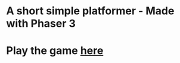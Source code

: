 # A short simple platformer - Made with Phaser 3

# Play the game [here](https://cheesct.github.io/AdventureTrailGame/)

